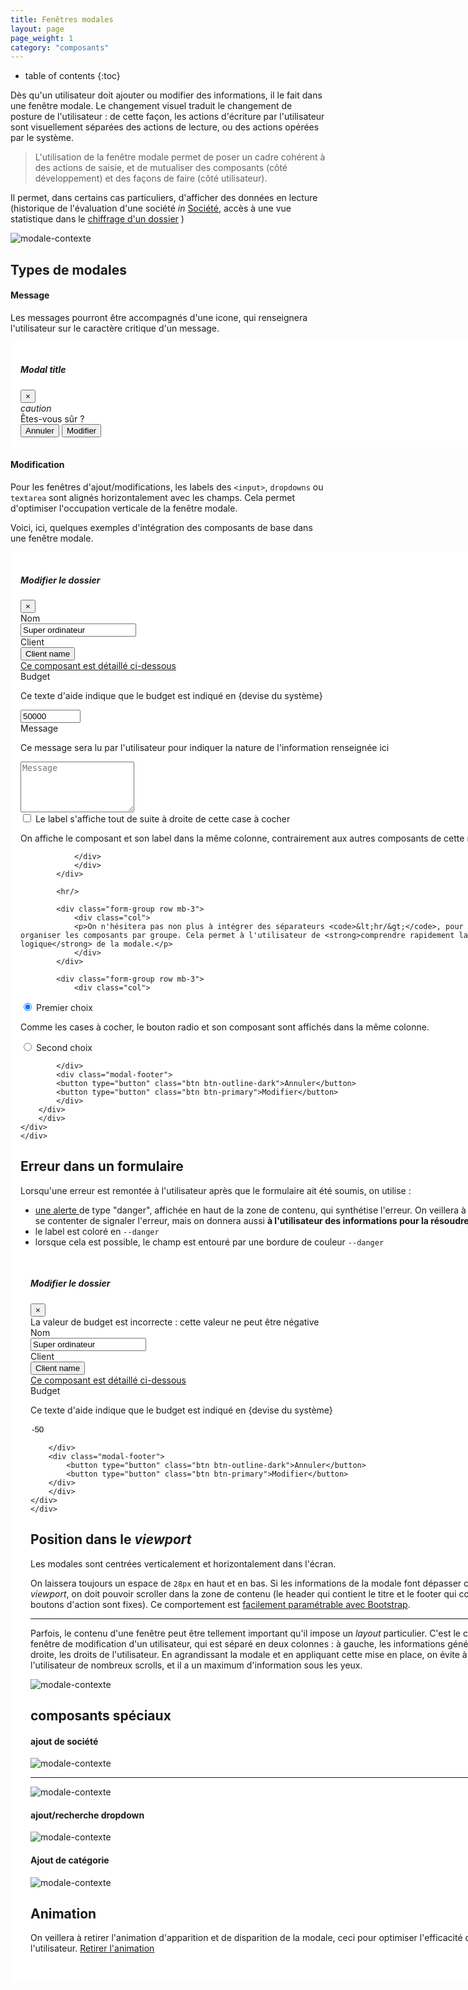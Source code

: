 ```yaml
---
title: Fenêtres modales
layout: page
page_weight: 1
category: "composants"
---
```

* table of contents
{:toc}

Dès qu'un utilisateur doit ajouter ou modifier des informations, il le fait dans une fenêtre modale. Le changement visuel traduit le changement de posture de l'utilisateur : de cette façon, les actions d'écriture par l'utilisateur sont visuellement séparées des actions de lecture, ou des actions opérées par le système. 

> L'utilisation de la fenêtre modale permet de poser un cadre cohérent à des actions de saisie, et de mutualiser des composants (côté développement) et des façons de faire (côté utilisateur). 

Il permet, dans certains cas particuliers, d'afficher des données en lecture (historique de l'évaluation d'une société *in* [Société](ui.societes.html), accès à une vue statistique dans le [chiffrage d'un dossier](ui.dossiers.html) )

![modale-contexte](assets/images/4.2.2-dossier.png)

## Types de modales ##

#### Message ####

Les messages pourront être accompagnés d'une icone, qui renseignera l'utilisateur sur le caractère critique d'un message.

<div style="background: #FFFFFF; padding: 1rem; width:48rem;">
	<div id="modal-intro" tabindex="-1" role="dialog">
	    <div class="modal-dialog">
		<div class="modal-content">
		    <div class="modal-header">
			<h5 class="modal-title mt-0">Modal title</h5>
			<button type="button" class="close" data-dismiss="modal" aria-label="Close">
			    <span aria-hidden="true">&times;</span>
			</button>
		    </div>
		    <div class="modal-body">
		    <div class="container">
				<div class="row">
					<div class="col-2 text-center"><i class="ico ico-large">caution</i></div>
					<div class="col-10">Êtes-vous sûr ?</div>
				</div>
			</div>
		    </div>
		    <div class="modal-footer">
		<button type="button" class="btn btn-outline-dark">Annuler</button>
			<button type="button" class="btn btn-primary">Modifier</button>
		    </div>
		</div>
	    </div>
	</div>
</div>

#### Modification ####

Pour les fenêtres d'ajout/modifications, les labels des `<input>`, `dropdowns` ou `textarea` sont alignés horizontalement avec les champs. Cela permet d'optimiser l'occupation verticale de la fenêtre modale.

Voici, ici, quelques exemples d'intégration des composants de base dans une fenêtre modale.

<div style="background: #FFFFFF; padding: 1rem; width:48rem;">
    <div id="modal-intro" tabindex="-1" role="dialog">
	<div class="modal-dialog modal-xl">
	    <div class="modal-content">
		<div class="modal-header">
		    <h5 class="modal-title mt-0">Modifier le dossier</h5>
		    <button type="button" class="close" data-dismiss="modal" aria-label="Close">
			<span aria-hidden="true">&times;</span>
		    </button>
		</div>
		<div class="modal-body">
		    <div class="container">
			<div class="form-group row mb-3">
			    <div class="col-3"><label for="input1">Nom</label></div>
			    <div class="col-9"><input type="text" class="form-control" id="input1" value="Super ordinateur"></div>
			</div>
			<div class="form-group row mb-3">
			    <div class="col-3"><label for="input2">Client</label></div>
			    <div class="col-9">
				<div class="dropdown">
				    <button class="btn btn-light dropdown-toggle" type="button" id="dropdownMenuButton" data-toggle="dropdown" aria-haspopup="true" aria-expanded="false">
					Client name
				    </button>
				    <div class="dropdown-menu" aria-labelledby="dropdownMenuButton">
					<a class="dropdown-item disabled" href="#">Ce composant est détaillé ci-dessous</a>
				    </div>
				</div>
			    </div>
			</div>
			<div class="form-group row mb-3">
			    <div class="col-3"><label for="input3">Budget</label><p class="text-muted small">Ce texte d'aide indique que le budget est indiqué en {devise du système}</p></div>
			    <div class="col-9"><input type="text" class="form-control" id="input3" value="50000" style="width: 96px;"></div>
			</div>
			<div class="form-group row mb-3">
			    <div class="col-3"><label for="input4">Message</label><p class="text-muted small">Ce message sera lu par l'utilisateur pour indiquer la nature de l'information renseignée ici</p></div>
			    <div class="col-9"><textarea class="form-control" id="input4" rows="5" placeholder="Message"></textarea></div>
			</div>
			<div class="form-group row mb-3">
			    <div class="col">
				<div class="form-check">
				    <input class="form-check-input" type="checkbox" value="" id="defaultCheck1">
				    <label class="form-check-label" for="defaultCheck1">
					Le label s'affiche tout de suite à droite de cette case à cocher<p class="text-muted small">On affiche le composant et son label dans la même colonne, contrairement aux autres composants de cette modale.</p>
				    </label>
				    
				</div>			 
			    </div>
			</div>
			
			<hr/>
			
			<div class="form-group row mb-3">
			    <div class="col">
				<p>On n'hésitera pas non plus à intégrer des séparateurs <code>&lt;hr/&gt;</code>, pour organiser les composants par groupe. Cela permet à l'utilisateur de <strong>comprendre rapidement la logique</strong> de la modale.</p>
			    </div>
			</div>
			
			<div class="form-group row mb-3">
			    <div class="col">
<div class="form-check">
<input class="form-check-input" type="radio" name="exampleRadios" id="exampleRadios1" value="option1" checked>
			<label class="form-check-label" for="exampleRadios1">
				Premier choix <p class="text-muted small">Comme les cases à cocher, le bouton radio et son composant sont affichés dans la même colonne.</p>
</label>
	</div>
<div class="form-check">
	<input class="form-check-input" type="radio" name="exampleRadios" id="exampleRadios2" value="option2">
<label class="form-check-label" for="exampleRadios2">
    Second choix
  </label>
</div>
			    </div>
			</div>
			
		    </div>
		    <div class="modal-footer">
			<button type="button" class="btn btn-outline-dark">Annuler</button>
			<button type="button" class="btn btn-primary">Modifier</button>
		    </div>
		</div>
	    </div>
	</div>
    </div>
</div>

## Erreur dans un formulaire ##

Lorsqu'une erreur est remontée à l'utilisateur après que le formulaire ait été soumis, on utilise :
- [une alerte ](https://getbootstrap.com/docs/4.5/components/alerts/)de type "danger", affichée en haut de la zone de contenu, qui synthétise l'erreur. On veillera à ne pas se contenter de signaler l'erreur, mais on donnera aussi **à l'utilisateur des informations pour la résoudre**
- le label est coloré en `--danger`
- lorsque cela est possible, le champ est entouré par une bordure de couleur `--danger`

<div style="background: #FFFFFF; padding: 1rem; width:48rem;">
    <div id="modal-intro" tabindex="-1" role="dialog">
	<div class="modal-dialog modal-xl">
	    <div class="modal-content">
		<div class="modal-header">
		    <h5 class="modal-title mt-0">Modifier le dossier</h5>
		    <button type="button" class="close" data-dismiss="modal" aria-label="Close">
			<span aria-hidden="true">&times;</span>
		    </button>
		</div>
		<div class="modal-body">
		    <div class="container">
			<div class="alert alert-danger" role="alert">
			    La valeur de budget est incorrecte : cette valeur ne peut être négative
			</div>
			<div class="form-group row mb-3">
			    <div class="col-3"><label for="input1">Nom</label></div>
			    <div class="col-9"><input type="text" class="form-control" id="input1" value="Super ordinateur"></div>
			</div>
			<div class="form-group row mb-3">
			    <div class="col-3"><label for="input2">Client</label></div>
			    <div class="col-9">
				<div class="dropdown">
				    <button class="btn btn-light dropdown-toggle" type="button" id="dropdownMenuButton" data-toggle="dropdown" aria-haspopup="true" aria-expanded="false">
					Client name
				    </button>
				    <div class="dropdown-menu" aria-labelledby="dropdownMenuButton">
					<a class="dropdown-item disabled" href="#">Ce composant est détaillé ci-dessous</a>
				    </div>
				</div>
			    </div>
			</div>
			<div class="form-group row mb-3">
			    <div class="col-3"><label for="input3" style="color: var(--danger);">Budget</label><p class="text-muted small">Ce texte d'aide indique que le budget est indiqué en {devise du système}</p></div>
			    <div class="col-9"><input type="text" class="form-control" id="input3" value="-50" style="width: 96px; border: 1px solid var(--danger);"></div>
			</div>
		    </div>
		    
		</div>
		<div class="modal-footer">
		    <button type="button" class="btn btn-outline-dark">Annuler</button>
		    <button type="button" class="btn btn-primary">Modifier</button>
		</div>
	    </div>
	</div>
    </div>
</div>

## Position dans le *viewport* ##

Les modales sont centrées verticalement et horizontalement dans l'écran.

On laissera toujours un espace de `28px` en haut et en bas. Si les informations de la modale font dépasser celle-ci du *viewport*, on doit pouvoir scroller dans la zone de contenu (le header qui contient le titre et le footer qui contient les boutons d'action sont fixes). Ce comportement est [facilement paramétrable avec Bootstrap](https://getbootstrap.com/docs/4.5/components/modal/#vertically-centered).

<hr/>

Parfois, le contenu d'une fenêtre peut être tellement important qu'il impose un *layout* particulier. C'est le cas de la fenêtre de modification d'un utilisateur, qui est séparé en deux colonnes : à gauche, les informations générales, à droite, les droits de l'utilisateur. En agrandissant la modale et en appliquant cette mise en place, on évite à l'utilisateur de nombreux scrolls, et il a un maximum d'information sous les yeux.

![modale-contexte](assets/images/13.3-parametres.png)

## composants spéciaux ##

#### ajout de société ####
![modale-contexte](assets/images/comp.modales-1.png)

<hr/>

![modale-contexte](assets/images/comp.modales-2.png)


#### ajout/recherche dropdown ####

![modale-contexte](assets/images/comp.modales-3.png)

#### Ajout de catégorie ####

![modale-contexte](assets/images/comp.modales-4.png)

## Animation ##

On veillera à retirer l'animation d'apparition et de disparition de la modale, ceci pour optimiser l'efficacité de l'utilisateur.
[Retirer l'animation](https://getbootstrap.com/docs/4.5/components/modal/#remove-animation)
